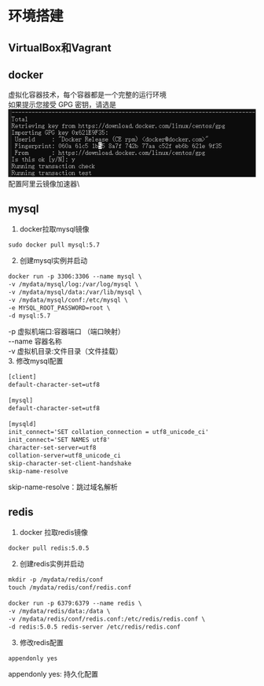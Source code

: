 # 环境搭建

## VirtualBox和Vagrant

## docker
虚拟化容器技术，每个容器都是一个完整的运行环境\
如果提示您接受 GPG 密钥，请选是\
![GPG密钥](/pictures/Snipaste_2023-05-08_23-48-57.png)
配置阿里云镜像加速器\

## mysql
1. docker拉取mysql镜像
```
sudo docker pull mysql:5.7
```
2. 创建mysql实例并启动
```
docker run -p 3306:3306 --name mysql \
-v /mydata/mysql/log:/var/log/mysql \
-v /mydata/mysql/data:/var/lib/mysql \
-v /mydata/mysql/conf:/etc/mysql \
-e MYSQL_ROOT_PASSWORD=root \
-d mysql:5.7
```
-p 虚拟机端口:容器端口 （端口映射）\
--name 容器名称\
-v 虚拟机目录:文件目录（文件挂载）\
3. 修改mysql配置
```
[client]
default-character-set=utf8

[mysql]
default-character-set=utf8

[mysqld]
init_connect='SET collation_connection = utf8_unicode_ci'
init_connect='SET NAMES utf8'
character-set-server=utf8
collation-server=utf8_unicode_ci
skip-character-set-client-handshake
skip-name-resolve
```
skip-name-resolve：跳过域名解析

## redis
1. docker 拉取redis镜像
```
docker pull redis:5.0.5
```
2. 创建redis实例并启动
```
mkdir -p /mydata/redis/conf
touch /mydata/redis/conf/redis.conf

docker run -p 6379:6379 --name redis \
-v /mydata/redis/data:/data \
-v /mydata/redis/conf/redis.conf:/etc/redis/redis.conf \
-d redis:5.0.5 redis-server /etc/redis/redis.conf
```
3. 修改redis配置
```
appendonly yes
```
appendonly yes: 持久化配置

